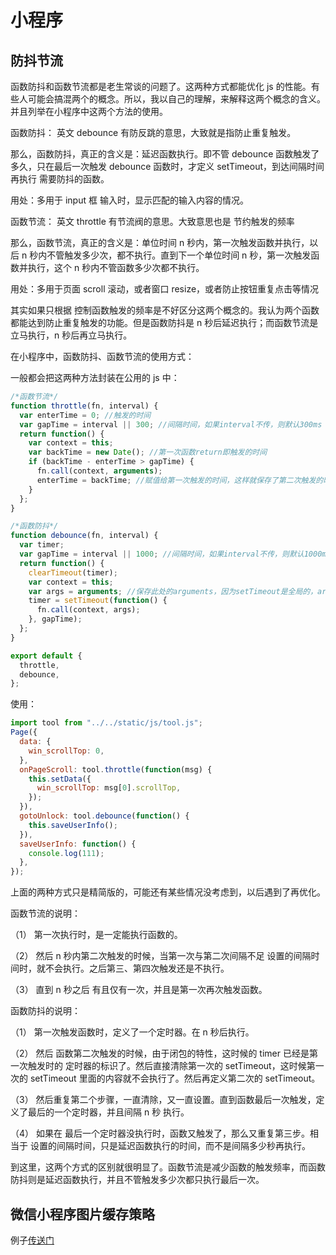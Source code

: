 # 小程序

## 防抖节流

函数防抖和函数节流都是老生常谈的问题了。这两种方式都能优化 js 的性能。有些人可能会搞混两个的概念。所以，我以自己的理解，来解释这两个概念的含义。并且列举在小程序中这两个方法的使用。

函数防抖： 英文 debounce 有防反跳的意思，大致就是指防止重复触发。

那么，函数防抖，真正的含义是：延迟函数执行。即不管 debounce 函数触发了多久，只在最后一次触发 debounce 函数时，才定义 setTimeout，到达间隔时间再执行 需要防抖的函数。

用处：多用于 input 框 输入时，显示匹配的输入内容的情况。

函数节流： 英文 throttle 有节流阀的意思。大致意思也是 节约触发的频率

那么，函数节流，真正的含义是：单位时间 n 秒内，第一次触发函数并执行，以后 n 秒内不管触发多少次，都不执行。直到下一个单位时间 n 秒，第一次触发函数并执行，这个 n 秒内不管函数多少次都不执行。

用处：多用于页面 scroll 滚动，或者窗口 resize，或者防止按钮重复点击等情况

其实如果只根据 控制函数触发的频率是不好区分这两个概念的。我认为两个函数都能达到防止重复触发的功能。但是函数防抖是 n 秒后延迟执行；而函数节流是立马执行，n 秒后再立马执行。

在小程序中，函数防抖、函数节流的使用方式：

一般都会把这两种方法封装在公用的 js 中：

```js
/*函数节流*/
function throttle(fn, interval) {
  var enterTime = 0; //触发的时间
  var gapTime = interval || 300; //间隔时间，如果interval不传，则默认300ms
  return function() {
    var context = this;
    var backTime = new Date(); //第一次函数return即触发的时间
    if (backTime - enterTime > gapTime) {
      fn.call(context, arguments);
      enterTime = backTime; //赋值给第一次触发的时间，这样就保存了第二次触发的时间
    }
  };
}

/*函数防抖*/
function debounce(fn, interval) {
  var timer;
  var gapTime = interval || 1000; //间隔时间，如果interval不传，则默认1000ms
  return function() {
    clearTimeout(timer);
    var context = this;
    var args = arguments; //保存此处的arguments，因为setTimeout是全局的，arguments不是防抖函数需要的。
    timer = setTimeout(function() {
      fn.call(context, args);
    }, gapTime);
  };
}

export default {
  throttle,
  debounce,
};
```

使用：

```js
import tool from "../../static/js/tool.js";
Page({
  data: {
    win_scrollTop: 0,
  },
  onPageScroll: tool.throttle(function(msg) {
    this.setData({
      win_scrollTop: msg[0].scrollTop,
    });
  }),
  gotoUnlock: tool.debounce(function() {
    this.saveUserInfo();
  }),
  saveUserInfo: function() {
    console.log(111);
  },
});
```

上面的两种方式只是精简版的，可能还有某些情况没考虑到，以后遇到了再优化。

函数节流的说明：

（1） 第一次执行时，是一定能执行函数的。

（2） 然后 n 秒内第二次触发的时候，当第一次与第二次间隔不足 设置的间隔时间时，就不会执行。之后第三、第四次触发还是不执行。

（3） 直到 n 秒之后 有且仅有一次，并且是第一次再次触发函数。

函数防抖的说明：

（1） 第一次触发函数时，定义了一个定时器。在 n 秒后执行。

（2） 然后 函数第二次触发的时候，由于闭包的特性，这时候的 timer 已经是第一次触发时的 定时器的标识了。然后直接清除第一次的 setTimeout，这时候第一次的 setTimeout 里面的内容就不会执行了。然后再定义第二次的 setTimeout。

（3） 然后重复第二个步骤，一直清除，又一直设置。直到函数最后一次触发，定义了最后的一个定时器，并且间隔 n 秒 执行。

（4） 如果在 最后一个定时器没执行时，函数又触发了，那么又重复第三步。相当于 设置的间隔时间，只是延迟函数执行的时间，而不是间隔多少秒再执行。

到这里，这两个方式的区别就很明显了。函数节流是减少函数的触发频率，而函数防抖则是延迟函数执行，并且不管触发多少次都只执行最后一次。

## 微信小程序图片缓存策略

例子[传送门](https://www.jianshu.com/p/65710ab69c3b/)
